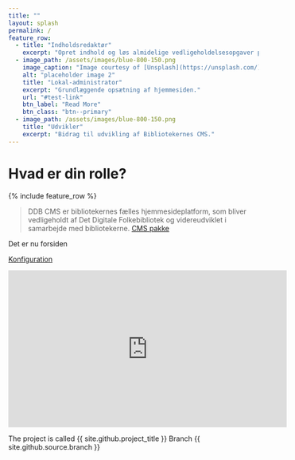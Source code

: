 ```yaml
---
title: ""
layout: splash
permalink: /
feature_row:
  - title: "Indholdsredaktør"
    excerpt: "Opret indhold og løs almidelige vedligeholdelsesopgaver på hjemmesiden."
  - image_path: /assets/images/blue-800-150.png
    image_caption: "Image courtesy of [Unsplash](https://unsplash.com/)"
    alt: "placeholder image 2"
    title: "Lokal-administrator"
    excerpt: "Grundlæggende opsætning af hjemmesiden."
    url: "#test-link"
    btn_label: "Read More"
    btn_class: "btn--primary"
  - image_path: /assets/images/blue-800-150.png
    title: "Udvikler"
    excerpt: "Bidrag til udvikling af Bibliotekernes CMS."
---
```


# Hvad er din rolle?
{% include feature_row %}

> DDB CMS er bibliotekernes fælles hjemmesideplatform, som bliver vedligeholdt af Det Digitale Folkebibliotek og videreudviklet i samarbejde med bibliotekerne.
> [CMS pakke](http://kramdown.gettalong.org)

Det er nu forsiden




[Konfiguration](konfiguration)

<iframe width="560" height="315" src="https://www.youtube.com/embed/dQw4w9WgXcQ" frameborder="0" allow="autoplay; encrypted-media" allowfullscreen></iframe>

The project is called {{ site.github.project_title }}
Branch {{ site.github.source.branch }}


